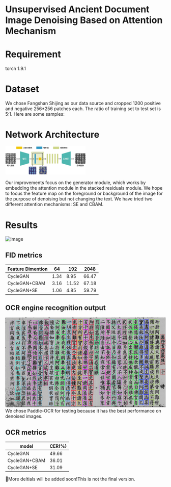 # Unsupervised Ancient Document Image Denoising Based on Attention Mechanism

# Requirement
  torch 1.9.1

# Dataset
  We chose Fangshan Shijing as our data source and cropped 1200 positive and negative 256*256 patches each. The ratio of training set to test set is 5:1. Here are some samples:
  
# Network Architecture
<img src="https://github.com/RylonW/CycleSE-GAN/blob/main/pic/generator.jpg" width=50% height=50%>

Our improvements focus on the generator module, which works by embedding the attention module in the stacked residuals module. We hope to focus the feature map on the foreground or background of the image for the purpose of denoising but not changing the text. We have tried two different attention mechanisms: SE and CBAM.

  
# Results
![image](https://github.com/RylonW/CycleSE-GAN/blob/main/pic/denoise_result.png)


## FID metrics
| Feature Dimention  | 64 | 192    | 2048  |
|--------|------------|-------   |--------|
| CycleGAN | 1.34    | 8.95   | 66.47 | 
| CycleGAN+CBAM | 3.16    | 11.52   | 67.18 |
| CycleGAN+SE | 1.06    | 4.85   | 59.79 | 

## OCR engine recognition output
![image](https://github.com/RylonW/CycleSE-GAN/blob/main/pic/recognition.png)
We chose Paddle-OCR for testing because it has the best performance on denoised images.
## OCR metrics
| model  | CER(%) | 
|--------|------------|
| CycleGAN | 49.66    |
| CycleGAN+CBAM | 36.01    |
| CycleGAN+SE | 31.09    |

:cherries:More deltials will be added soon!This is not the final version.
